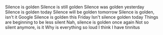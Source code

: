 Silence is golden
Silence is still golden
Silence was golden yesterday
Silence is golden today
Silence will be golden tomorrow
Silence is golden, isn't it Google
Silence is golden this Friday
Isn't silence golden today
Things are beginning to be less silent
Nah, silence is golden once again
Not so silent anymore, is it
Why is everything so loud
I think I have tinnitus
